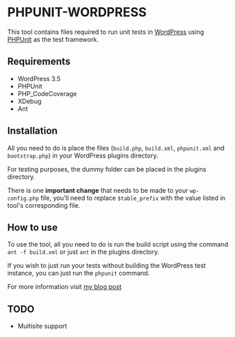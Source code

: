 # PHPUNIT-WORDPRESS

This tool contains files required to run unit tests in [WordPress](http://www.wordpress.org) using [PHPUnit](http://www.phpunit.de/manual/current/en/index.html) as the test framework.

## Requirements

* WordPress 3.5
* PHPUnit
* PHP_CodeCoverage
* XDebug
* Ant

## Installation

All you need to do is place the files (``build.php``, ``build.xml``, ``phpunit.xml`` and ``bootstrap.php``) in your WordPress plugins directory. 

For testing purposes, the dummy folder can be placed in the plugins directory.

There is one **important change** that needs to be made to your ``wp-config.php`` file, you'll need to replace ``$table_prefix`` with the value listed in tool's corresponding file.

## How to use

To use the tool, all you need to do is run the build script using the command ``ant -f build.xml`` or just ``ant`` in the plugins directory. 

If you wish to just run your tests without building the WordPress test instance, you can just run the ``phpunit`` command.

For more information visit [my blog post](http://goo.gl/a2mH1)

## TODO

* Multisite support
